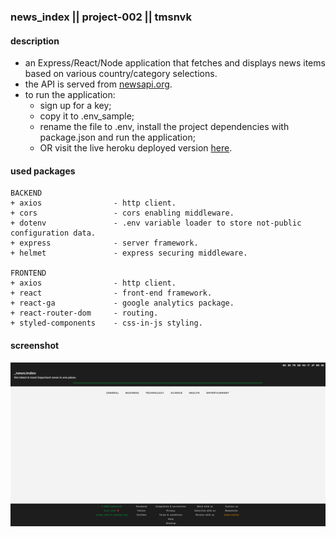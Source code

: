### news_index || project-002 || tmsnvk
#### description
+ an Express/React/Node application that fetches and displays news items based on various country/category selections.
+ the API is served from [newsapi.org](https://newsapi.org/).
+ to run the application:
  +  sign up for a key;
  +  copy it to .env_sample;
  +  rename the file to .env, install the project dependencies with package.json and run the application;
  +  OR visit the live heroku deployed version [here](https://newsindex.herokuapp.com/).

#### used packages
```
BACKEND
+ axios                - http client.
+ cors                 - cors enabling middleware.
+ dotenv               - .env variable loader to store not-public configuration data.
+ express              - server framework.
+ helmet               - express securing middleware.

FRONTEND
+ axios                - http client.
+ react                - front-end framework.
+ react-ga             - google analytics package.
+ react-router-dom     - routing.
+ styled-components    - css-in-js styling.
```

#### screenshot
![Screenshot](screenshot.png)